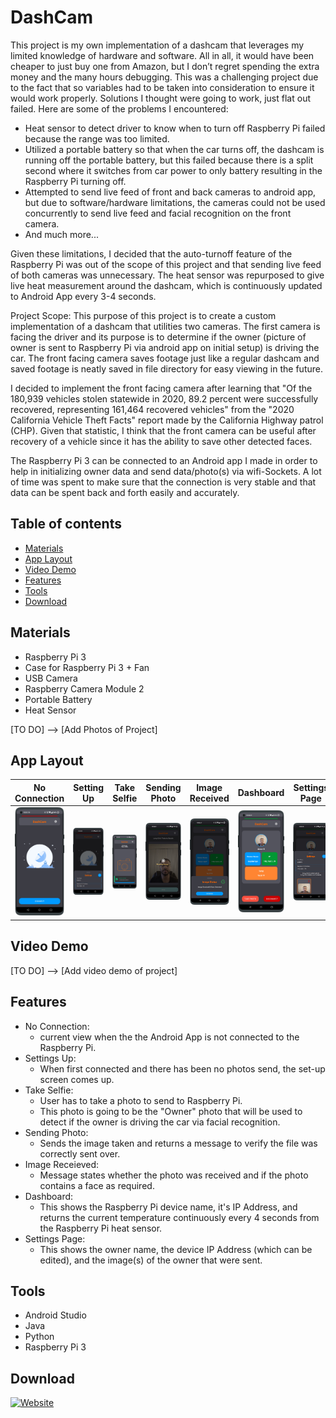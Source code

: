 # DashCam

This project is my own implementation of a dashcam that leverages my limited knowledge of hardware and software. All in all, it would have been cheaper to just buy one from Amazon, but I don’t regret spending the extra money and the many hours debugging. This was a challenging project due to the fact that so variables had to be taken into consideration to ensure it would work properly. Solutions I thought were going to work, just flat out failed. Here are some of the problems I encountered:
-	Heat sensor to detect driver to know when to turn off Raspberry Pi failed because the range was too limited.
-	Utilized a portable battery so that when the car turns off, the dashcam is running off the portable battery, but this failed because there is a split second where it switches from car power to only battery resulting in the Raspberry Pi turning off.
-	Attempted to send live feed of front and back cameras to android app, but due to software/hardware limitations, the cameras could not be used concurrently to send live feed and facial recognition on the front camera.
-	And much more...

Given these limitations, I decided that the auto-turnoff feature of the Raspberry Pi was out of the scope of this project and that sending live feed of both cameras was unnecessary. The heat sensor was repurposed to give live heat measurement around the dashcam, which is continuously updated to Android App every 3-4 seconds. 

Project Scope:
This purpose of this project is to create a custom implementation of a dashcam that utilities two cameras. The first camera is facing the driver and its purpose is to determine if the owner (picture of owner is sent to Raspberry Pi via android app on initial setup) is driving the car. The front facing camera saves footage just like a regular dashcam and saved footage is neatly saved in file directory for easy viewing in the future.

I decided to implement the front facing camera after learning that "Of the 180,939 vehicles stolen
statewide in 2020, 89.2 percent were successfully recovered, representing 161,464 recovered vehicles" from the "2020 California Vehicle Theft Facts" report made by the California Highway patrol (CHP). Given that statistic, I think that the front camera can be useful after recovery of a vehicle since it has the ability to save other detected faces.

The Raspberry Pi 3 can be connected to an Android app I made in order to help in initializing owner data and send data/photo(s) via wifi-Sockets. A lot of time was spent to make sure that the connection is very stable and that data can be spent back and forth easily and accurately. 


## Table of contents
* [Materials](#materials)
* [App Layout](#app-layout)
* [Video Demo](#video-demo)
* [Features](#features)
* [Tools](#tools)
* [Download](#download)

## Materials
* Raspberry Pi 3
* Case for Raspberry Pi 3 + Fan
* USB Camera
* Raspberry Camera Module 2
* Portable Battery
* Heat Sensor

[TO DO] --> [Add Photos of Project]

## App Layout

No Connection | Setting Up | Take Selfie | Sending Photo | Image Received | Dashboard | Settings Page
:-------------------------:|:-------------------------:|:-------------------------:|:-------------------------:|:-------------------------:|:-------------------------:|:-------------------------:
<img src="ScreenShots/Regular%20Device/waiting_for_connection_oneplus-oneplus8pro-portrait.png" width="310" /> | <img src="ScreenShots/Regular%20Device/Initial_set_up_oneplus-oneplus8pro-portrait.png" width="460" /> | <img src="ScreenShots/Regular%20Device/device_connected_for_setup_oneplus-oneplus8pro-portrait.png" width="500" /> | <img src="ScreenShots/Regular%20Device/sending_photo_oneplus-oneplus8pro-portrait.png" width="420" /> |<img src="ScreenShots/Regular%20Device/image_received_oneplus-oneplus8pro-portrait.png" width="420" /> |<img src="ScreenShots/Regular%20Device/device_connected_oneplus-oneplus8pro-portrait.png" width="350" /> |<img src="ScreenShots/Regular%20Device/settings_page_oneplus-oneplus8pro-portrait.png" width="420" /> 

## Video Demo

[TO DO] --> [Add video demo of project]

## Features
* No Connection:
	* current view when the the Android App is not connected to the Raspberry Pi.
* Settings Up:
	* When first connected and there has been no photos send, the set-up screen comes up.
* Take Selfie:
	* User has to take a photo to send to Raspberry Pi.
	* This photo is going to be the "Owner" photo that will be used to detect if the owner is driving the car via facial recognition.
* Sending Photo:
	* Sends the image taken and returns a message to verify the file was correctly sent over.
* Image Receieved:
	* Message states whether the photo was received and if the photo contains a face as required.
* Dashboard:
	* This shows the Raspberry Pi device name, it's IP Address, and returns the current temperature continuously every 4 seconds from the Raspberry Pi heat sensor.
* Settings Page:
	* This shows the owner name, the device IP Address (which can be edited), and the image(s) of the owner that were sent.
	
## Tools
* Android Studio
* Java
* Python
* Raspberry Pi 3

## Download
[![Website](https://img.shields.io/badge/DashCam-Download-orange)](https://github.com/Amark18/DashCam/blob/main/dashcam.apk)
